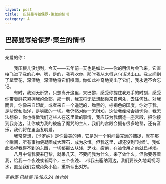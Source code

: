 ```yaml
---
layout: post
title:  巴赫曼写给保罗·策兰的情书
category: A
---
```


## 巴赫曼写给保罗·策兰的情书
---
亲爱的你：

&ensp;&ensp;&ensp;&ensp;我压根儿没想到，今天——去年前一天也是如此——你的明信片会飞来，它直接飞进了我的心中。嗯，是的，我喜欢你，那时我从未将这句话说出口。我又闻到了罂粟花，深深地，深深地将它们嗅闻。你如此神奇地变出了它们，我永远不会忘记。<br>
&ensp;&ensp;&ensp;&ensp;有时，我别无所求，只想离开这里，来巴黎，感受你握住我双手的时刻，感受你带着鲜花紧拥我的全部，那一刻，我又将无法想起你来自何处，去往何处。对我而言，你像来自印度，或者来自一个遥远的，黝黑的，棕褐色的国度，你对于我，是沙漠和海洋，是秘密的一切。我仍然对你一无所知，这使我经常会担忧你，我无法想象，你也得做我们这些人在这里做的事情，我应该为我俩造一座宫殿，把你接到我身边，让你成为我的被施了魔咒的主人，我们的宫殿会拥有很多地毯，还有音乐，我们将在里面发明爱。<br>
&ensp;&ensp;&ensp;&ensp;我常常想，《卡罗纳》是你最美的诗，它是对一个瞬间最完满的捕捉，就在那个瞬间，所有事物便凝固成大理石，成为永恒。但我这里，却还没到“时候”。我如此渴望我得不到的东西，一切都那么肤浅、乏味、疲倦，在被使用之前就已耗竭。<br>
&ensp;&ensp;&ensp;&ensp;八月中旬我要来巴黎，就呆几天。不要问我为什么，来了做什么。但你要等着我，给我一个夜晚或者两个，三个夜晚……带我去塞纳河边，我们要长久地凝视河水，直至我们变成两条小鱼，重新认出对方。


*英格褒·巴赫曼 1949.6.24 维也纳*
